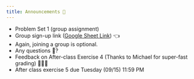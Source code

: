 ```yaml
---
title: Announcements 📣
---
```


- Problem Set 1 (group assignment)
- Group sign-up link ([Google Sheet Link](https://docs.google.com/spreadsheets/d/1DEWe4AwOhTwK1D7bTE29EgQ4nvkNumxxV7a8bhRWZ-c/edit?usp=sharing)) 👈
- Again, joining a group is optional.
- Any questions 🙋?
- Feedback on After-class Exercise 4 (Thanks to Michael for super-fast grading) 🦾💥🔥
- After class exercise 5 due Tuesday (09/15) 11:59 PM
